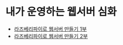 # 내가 운영하는 웹서버 심화
  - [라즈베리파이로 웹서버 만들기 1부](https://youtu.be/RPqSbdce5EM)
  - [라즈베리파이로 웹서버 만들기 2부](https://youtu.be/gwkPx9cdNuU)